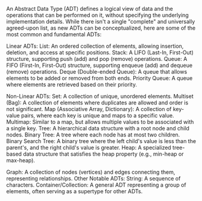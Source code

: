 An Abstract Data Type (ADT) defines a logical view of data and the operations that can be performed on it, without specifying the underlying implementation details. While there isn't a single "complete" and universally agreed-upon list, as new ADTs can be conceptualized, here are some of the most common and fundamental ADTs:  

Linear ADTs:
List: An ordered collection of elements, allowing insertion, deletion, and access at specific positions.
Stack: A LIFO (Last-In, First-Out) structure, supporting push (add) and pop (remove) operations.
Queue: A FIFO (First-In, First-Out) structure, supporting enqueue (add) and dequeue (remove) operations.
Deque (Double-ended Queue): A queue that allows elements to be added or removed from both ends.
Priority Queue: A queue where elements are retrieved based on their priority.

Non-Linear ADTs:
Set:
A collection of unique, unordered elements.
Multiset (Bag):
A collection of elements where duplicates are allowed and order is not significant.
Map (Associative Array, Dictionary):
A collection of key-value pairs, where each key is unique and maps to a specific value.
Multimap:
Similar to a map, but allows multiple values to be associated with a single key.
Tree:
A hierarchical data structure with a root node and child nodes.
Binary Tree: A tree where each node has at most two children.
Binary Search Tree: A binary tree where the left child's value is less than the parent's, and the right child's value is greater.
Heap: A specialized tree-based data structure that satisfies the heap property (e.g., min-heap or max-heap).

Graph:
A collection of nodes (vertices) and edges connecting them, representing relationships.
Other Notable ADTs:
String: A sequence of characters.
Container/Collection: A general ADT representing a group of elements, often serving as a supertype for other ADTs.
